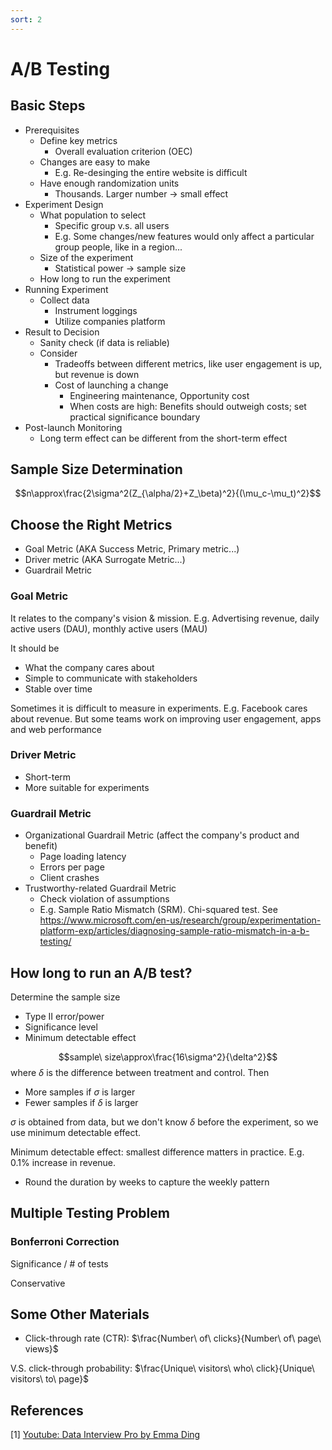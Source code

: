 ```yaml
---
sort: 2
---
```



# A/B Testing
## Basic Steps

- Prerequisites
	- Define key metrics
		- Overall evaluation criterion (OEC)
	- Changes are easy to make
		- E.g. Re-desinging the entire website is difficult
	- Have enough randomization units
		- Thousands. Larger number -> small effect
- Experiment Design
	- What population to select
		- Specific group v.s. all users
		- E.g. Some changes/new features would only affect a particular group people, like in a region...
	- Size of the experiment
		- Statistical power -> sample size
	- How long to run the experiment
- Running Experiment
	- Collect data
		- Instrument loggings
		- Utilize companies platform
- Result to Decision
	- Sanity check (if data is reliable)
	- Consider
		- Tradeoffs between different metrics, like user engagement is up, but revenue is down
		- Cost of launching a change
			- Engineering maintenance, Opportunity cost
			- When costs are high: Benefits should outweigh costs; set practical significance boundary
- Post-launch Monitoring
	- Long term effect can be different from the short-term effect

## Sample Size Determination


$$n\approx\frac{2\sigma^2(Z_{\alpha/2}+Z_\beta)^2}{(\mu_c-\mu_t)^2}$$

## Choose the Right Metrics
- Goal Metric (AKA Success Metric, Primary metric...)
- Driver metric (AKA Surrogate Metric...)
- Guardrail Metric

### Goal Metric
It relates to the company's vision & mission.
E.g. Advertising revenue, daily active users (DAU), monthly active users (MAU)

It should be

- What the company cares about
- Simple to communicate with stakeholders
- Stable over time

Sometimes it is difficult to measure in experiments. E.g. Facebook cares about revenue. But some teams work on improving user engagement, apps and web performance

### Driver Metric
- Short-term
- More suitable for experiments

### Guardrail Metric

- Organizational Guardrail Metric (affect the company's product and benefit)
	- Page loading latency
	- Errors per page
	- Client crashes
- Trustworthy-related Guardrail Metric
	- Check violation of assumptions
	- E.g. Sample Ratio Mismatch (SRM). Chi-squared test. See https://www.microsoft.com/en-us/research/group/experimentation-platform-exp/articles/diagnosing-sample-ratio-mismatch-in-a-b-testing/

## How long to run an A/B test?

Determine the sample size

- Type II error/power
- Significance level
- Minimum detectable effect

$$sample\ size\approx\frac{16\sigma^2}{\delta^2}$$
where $\delta$ is the difference between treatment and control. Then

- More samples if $\sigma$ is larger
- Fewer samples if $\delta$ is larger

$\sigma$ is obtained from data, but we don't know $\delta$ before the experiment, so we use minimum detectable effect.

Minimum detectable effect: smallest difference matters in practice. E.g. 0.1% increase in revenue.

- Round the duration by weeks to capture the weekly pattern

## Multiple Testing Problem

### Bonferroni Correction

Significance / # of tests

Conservative

## Some Other Materials
- Click-through rate (CTR): $\frac{Number\ of\ clicks}{Number\ of\ page\ views}$

 V.S. click-through probability: $\frac{Unique\ visitors\ who\ click}{Unique\ visitors\ to\ page}$

## References

[1] [Youtube: Data Interview Pro by Emma Ding](https://www.baidu.com/)

